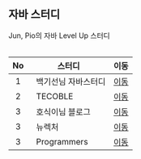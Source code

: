 ## 자바 스터디
Jun, Pio의 자바 Level Up 스터디
<br/><br/>

|   No  |<center>스터디</center>   |이동|                                                    
|:-----:|:-----------------------|:------------------------------------------------------------------------------:|
|   1   |&nbsp; 백기선님 자바스터디   | [이동](https://github.com/whiteship/live-study/issues?q=is%3Aissue+is%3Aclosed)  |
|   2   |&nbsp; TECOBLE          |[이동](https://tecoble.techcourse.co.kr/)                                        |
|   3   |&nbsp; 호식이님 블로그      |[이동](https://blog.naver.com/gngh0101)                                                                         |
|   3   |&nbsp; 뉴렉처             |[이동](https://www.youtube.com/c/%EB%89%B4%EB%A0%89%EC%B2%98/playlists)          |
|   3   |&nbsp; Programmers      |[이동](https://programmers.co.kr/learn/courses/9)                                |